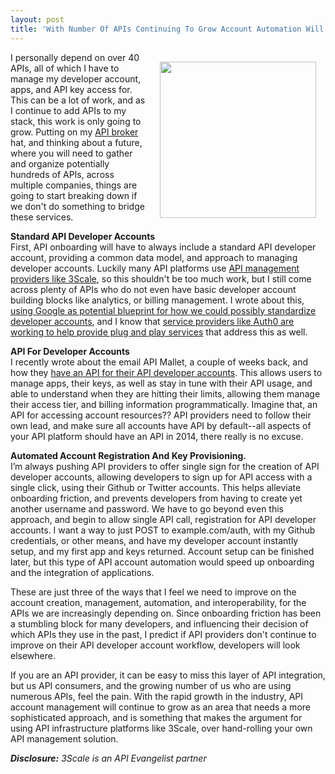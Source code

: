 ```yaml
---
layout: post
title: 'With Number Of APIs Continuing To Grow Account Automation Will Be Key'
---
```

<p><img style="padding: 15px;" src="https://s3.amazonaws.com/kinlane-productions/bw-icons/bw-gears.png" alt="" width="250" align="right" /></p>
<p>I personally depend on over 40 APIs, all of which I have to manage my developer account, apps, and API key access for. This can be a lot of work, and as I continue to add APIs to my stack, this work is only going to grow. Putting on my <a href="http://apievangelist.com/2014/10/10/exploring-the-possibilities-of-being-an-api-broker/">API broker</a> hat, and thinking about a future, where you will need to gather and organize potentially hundreds of APIs, across multiple companies, things are going to start breaking down if we don't do something to bridge these services.</p>
<p><strong>Standard API Developer Accounts</strong><br /> First, API onboarding will have to always include a standard API developer account, providing a common data model, and approach to managing developer accounts. Luckily many API platforms use <a href="http://www.3scale.net/">API management providers like 3Scale</a>, so this shouldn't be too much work, but I still come across plenty of APIs who do not even have basic developer account building blocks like analytics, or billing management.  I wrote about this, <a href="http://kinlane.com/2014/06/05/google-accounts-as-blueprint-for-all-software-as-a-service-applications/">using Google as potential blueprint for how we could possibly standardize developer accounts</a>, and I know that <a href="https://auth0.com/blog/2014/12/02/using-json-web-tokens-as-api-keys/">service providers like Auth0 are working to help provide plug and play services</a> that address this as well.</p>
<p><strong>API For Developer Accounts</strong><br /> I recently wrote about the email API Mallet, a couple of weeks back, and how they <a href="http://apievangelist.com/2014/11/12/an-api-for-developers-to-access-their-api-account-information/">have an API for their API developer accounts</a>. This allows users to manage apps, their keys, as well as stay in tune with their API usage, and able to understand when they are hitting their limits, allowing them manage their access tier, and billing information programmatically. Imagine that, an API for accessing account resources?? API providers need to follow their own lead, and make sure all accounts have API by default--all aspects of your API platform should have an API in 2014, there really is no excuse.</p>
<p><strong>Automated Account Registration And Key Provisioning.</strong><br /> I&rsquo;m always pushing API providers to offer single sign for the creation of API developer accounts, allowing developers to sign up for API access with a single click, using their Github or Twitter accounts. This helps alleviate onboarding friction, and prevents developers from having to create yet another username and password. We have to go beyond even this approach, and begin to allow single API call, registration for API developer accounts. I want a way to just POST to example.com/auth, with my Github credentials, or other means, and have my developer account instantly setup, and my first app and keys returned. Account setup can be finished later, but this type of API account automation would speed up onboarding and the integration of applications.</p>
<p>These are just three of the ways that I feel we need to improve on the account creation, management, automation, and interoperability, for the APIs we are increasingly depending on. Since onboarding friction has been a stumbling block for many developers, and influencing their decision of which APIs they use in the past, I predict if API providers don't continue to improve on their API developer account workflow, developers will look elsewhere.</p>
<p>If you are an API provider, it can be easy to miss this layer of API integration, but us API consumers, and the growing number of us who are using numerous APIs, feel the pain. With the rapid growth in the industry, API account management will continue to grow as an area that needs a more sophisticated approach, and is something that makes the argument for using API infrastructure platforms like 3Scale, over hand-rolling your own API management solution.</p>
<p><em><strong>Disclosure:</strong> 3Scale is an API Evangelist partner</em></p>